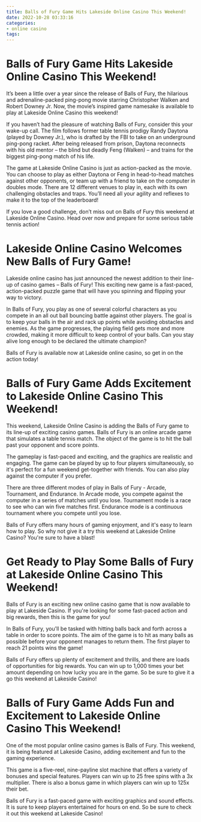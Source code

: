 ```yaml
---
title: Balls of Fury Game Hits Lakeside Online Casino This Weekend!
date: 2022-10-28 03:33:16
categories:
- online casino
tags:
---
```



#  Balls of Fury Game Hits Lakeside Online Casino This Weekend!

It’s been a little over a year since the release of Balls of Fury, the hilarious and adrenaline-packed ping-pong movie starring Christopher Walken and Robert Downey Jr. Now, the movie’s inspired game namesake is available to play at Lakeside Online Casino this weekend!

If you haven’t had the pleasure of watching Balls of Fury, consider this your wake-up call. The film follows former table tennis prodigy Randy Daytona (played by Downey Jr.), who is drafted by the FBI to take on an underground ping-pong racket. After being released from prison, Daytona reconnects with his old mentor – the blind but deadly Feng (Walken) – and trains for the biggest ping-pong match of his life.

The game at Lakeside Online Casino is just as action-packed as the movie. You can choose to play as either Daytona or Feng in head-to-head matches against other opponents, or team up with a friend to take on the computer in doubles mode. There are 12 different venues to play in, each with its own challenging obstacles and traps. You’ll need all your agility and reflexes to make it to the top of the leaderboard!

If you love a good challenge, don’t miss out on Balls of Fury this weekend at Lakeside Online Casino. Head over now and prepare for some serious table tennis action!

#  Lakeside Online Casino Welcomes New Balls of Fury Game!

Lakeside online casino has just announced the newest addition to their line-up of casino games – Balls of Fury! This exciting new game is a fast-paced, action-packed puzzle game that will have you spinning and flipping your way to victory.

In Balls of Fury, you play as one of several colorful characters as you compete in an all out ball bouncing battle against other players. The goal is to keep your balls in the air and rack up points while avoiding obstacles and enemies. As the game progresses, the playing field gets more and more crowded, making it more difficult to keep control of your balls. Can you stay alive long enough to be declared the ultimate champion?

Balls of Fury is available now at Lakeside online casino, so get in on the action today!

#  Balls of Fury Game Adds Excitement to Lakeside Online Casino This Weekend!

This weekend, Lakeside Online Casino is adding the Balls of Fury game to its line-up of exciting casino games. Balls of Fury is an online arcade game that simulates a table tennis match. The object of the game is to hit the ball past your opponent and score points.

The gameplay is fast-paced and exciting, and the graphics are realistic and engaging. The game can be played by up to four players simultaneously, so it's perfect for a fun weekend get-together with friends. You can also play against the computer if you prefer.

There are three different modes of play in Balls of Fury - Arcade, Tournament, and Endurance. In Arcade mode, you compete against the computer in a series of matches until you lose. Tournament mode is a race to see who can win five matches first. Endurance mode is a continuous tournament where you compete until you lose.

Balls of Fury offers many hours of gaming enjoyment, and it's easy to learn how to play. So why not give it a try this weekend at Lakeside Online Casino? You're sure to have a blast!

#  Get Ready to Play Some Balls of Fury at Lakeside Online Casino This Weekend!

Balls of Fury is an exciting new online casino game that is now available to play at Lakeside Casino. If you're looking for some fast-paced action and big rewards, then this is the game for you!

In Balls of Fury, you'll be tasked with hitting balls back and forth across a table in order to score points. The aim of the game is to hit as many balls as possible before your opponent manages to return them. The first player to reach 21 points wins the game!

Balls of Fury offers up plenty of excitement and thrills, and there are loads of opportunities for big rewards. You can win up to 1,000 times your bet amount depending on how lucky you are in the game. So be sure to give it a go this weekend at Lakeside Casino!

#  Balls of Fury Game Adds Fun and Excitement to Lakeside Online Casino This Weekend!

One of the most popular online casino games is Balls of Fury. This weekend, it is being featured at Lakeside Casino, adding excitement and fun to the gaming experience.

This game is a five-reel, nine-payline slot machine that offers a variety of bonuses and special features. Players can win up to 25 free spins with a 3x multiplier. There is also a bonus game in which players can win up to 125x their bet.

Balls of Fury is a fast-paced game with exciting graphics and sound effects. It is sure to keep players entertained for hours on end. So be sure to check it out this weekend at Lakeside Casino!